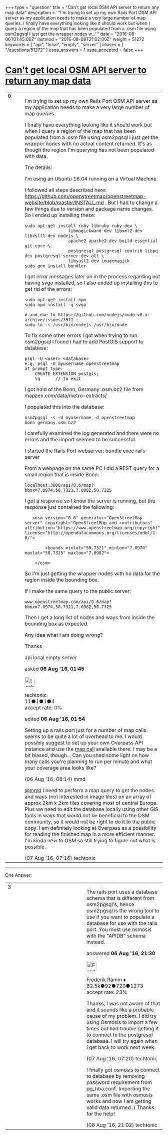 +++
type = "question"
title = "Can&#x27;t get local OSM API server to return any map data"
description = '''I&#x27;m trying to set up my own Rails Port OSM API server as my application needs to make a very large number of map queries. I finally have everything looking like it should work but when I query a region of the map that has been populated from a .osm file using osm2pgsql I just get the wrapper nodes w...'''
date = "2016-08-06T01:45:00Z"
lastmod = "2016-08-08T21:02:00Z"
weight = 51272
keywords = [ "api", "local", "empty", "server" ]
aliases = [ "/questions/51272" ]
osqa_answers = 1
osqa_accepted = false
+++

<div class="headNormal">

# [Can't get local OSM API server to return any map data](/questions/51272/cant-get-local-osm-api-server-to-return-any-map-data)

</div>

<div id="main-body">

<div id="askform">

<table id="question-table" style="width:100%;">
<colgroup>
<col style="width: 50%" />
<col style="width: 50%" />
</colgroup>
<tbody>
<tr>
<td style="width: 30px; vertical-align: top"><div class="vote-buttons">
<span id="post-51272-upvote" class="ajax-command post-vote up" rel="nofollow" title="I like this post (click again to cancel)"> </span>
<div id="post-51272-score" class="post-score" title="current number of votes">
0
</div>
<span id="post-51272-downvote" class="ajax-command post-vote down" rel="nofollow" title="I dont like this post (click again to cancel)"> </span> <span id="favorite-mark" class="ajax-command favorite-mark" rel="nofollow" title="mark/unmark this question as favorite (click again to cancel)"> </span>
<div id="favorite-count" class="favorite-count">
&#10;</div>
</div></td>
<td><div id="item-right">
<div class="question-body">
<p>I'm trying to set up my own Rails Port OSM API server as my application needs to make a very large number of map queries.</p>
<p>I finally have everything looking like it should work but when I query a region of the map that has been populated from a .osm file using osm2pgsql I just get the wrapper nodes with no actual content returned. It's as though the region I'm querying has not been populated with data.</p>
<p>The details:</p>
<p>I'm using an Ubuntu 16.04 running on a Virtual Machine.</p>
<p>I followed all steps described here: <a href="https://github.com/openstreetmap/openstreetmap-website/blob/master/INSTALL.md">https://github.com/openstreetmap/openstreetmap-website/blob/master/INSTALL.md</a> . But I had to change a few things due to version and package name changes. So I ended up installing these:</p>
<pre><code>sudo apt-get install ruby libruby ruby-dev \
                 libmagickwand-dev libxml2-dev libxslt1-dev nodejs \
                 apache2 apache2-dev build-essential git-core \
                 postgresql postgresql-contrib libpq-dev postgresql-server-dev-all \
                 libsasl2-dev imagemagick
sudo gem install bundler</code></pre>
<p>I got error messages later on in the process regarding not having svgo installed, so I also ended up installing this to get rid of the errors:</p>
<pre><code>sudo apt-get install npm
sudo npm install -g svgo
&#10;# and due to https://github.com/nodejs/node-v0.x-archive/issues/3911 :
sudo ln -s /usr/bin/nodejs /usr/bin/node</code></pre>
<p>To fix some other errors I got when trying to run osm2pgsql I found I had to add PostGIS support to database:</p>
<pre><code>psql -U &lt;user&gt; &lt;database&gt;
e.g. psql -U myusername openstreetmap
at prompt type:
    CREATE EXTENSION postgis;
    \q      // to exit</code></pre>
<p>I got hold of the Bonn, Germany .osm.bz2 file from mapzen.com/data/metro-extracts/</p>
<p>I populated this into the database:</p>
<pre><code>osm2pgsql -s -U myusername -d openstreetmap bonn_germany.osm.bz2</code></pre>
<p>I carefully examined the log generated and there were no errors and the import seemed to be successful.</p>
<p>I started the Rails Port webserver: bundle exec rails server</p>
<p>From a webpage on the same PC I did a REST query for a small region that is inside Bonn:</p>
<pre><code>localhost:3000/api/0.6/map?bbox=7.0974,50.7321,7.0982,50.7325</code></pre>
<p>I got a response so I know the server is running, but the response just contained the following:</p>
<pre><code>   &lt;osm version=&quot;0.6&quot; generator=&quot;OpenStreetMap server&quot; copyright=&quot;OpenStreetMap and contributors&quot; attribution=&quot;https://www.openstreetmap.org/copyright&quot; license=&quot;http://opendatacommons.org/licenses/odbl/1-0/&quot;&gt;
&#10;        &lt;bounds minlat=&quot;50.7321&quot; minlon=&quot;7.0974&quot; maxlat=&quot;50.7325&quot; maxlon=&quot;7.0982&quot;&gt;
&#10;    &lt;/osm&gt;</code></pre>
<p>So I'm just getting the wrapper nodes with no data for the region inside the bounding box.</p>
<p>If I make the same query to the public server:</p>
<pre><code>www.openstreetmap.com/api/0.6/map?bbox=7.0974,50.7321,7.0982,50.7325</code></pre>
<p>Then I get a long list of nodes and ways from inside the bounding box as expected.</p>
<p>Any idea what I am doing wrong?</p>
<p>Thanks</p>
</div>
<div id="question-tags" class="tags-container tags">
<span class="post-tag tag-link-api" rel="tag" title="see questions tagged &#39;api&#39;">api</span> <span class="post-tag tag-link-local" rel="tag" title="see questions tagged &#39;local&#39;">local</span> <span class="post-tag tag-link-empty" rel="tag" title="see questions tagged &#39;empty&#39;">empty</span> <span class="post-tag tag-link-server" rel="tag" title="see questions tagged &#39;server&#39;">server</span>
</div>
<div id="question-controls" class="post-controls">
&#10;</div>
<div class="post-update-info-container">
<div class="post-update-info post-update-info-user">
<p>asked <strong>06 Aug '16, 01:45</strong></p>
<img src="https://secure.gravatar.com/avatar/1f7eee70781fe255c6080ea67ac5e216?s=32&amp;d=identicon&amp;r=g" class="gravatar" width="32" height="32" alt="techtonic&#39;s gravatar image" />
<p><span>techtonic</span><br />
<span class="score" title="11 reputation points">11</span><span title="1 badges"><span class="badge1">●</span><span class="badgecount">1</span></span><span title="1 badges"><span class="silver">●</span><span class="badgecount">1</span></span><span title="4 badges"><span class="bronze">●</span><span class="badgecount">4</span></span><br />
<span class="accept_rate" title="Rate of the user&#39;s accepted answers">accept rate:</span> <span title="techtonic has no accepted answers">0%</span></p>
</div>
<div class="post-update-info post-update-info-edited">
<p><span> edited <strong>06 Aug '16, 01:54</strong> </span></p>
</div>
</div>
<div id="comments-container-51272" class="comments-container">
<span id="51275"></span>
<div id="comment-51275" class="comment">
<div id="post-51275-score" class="comment-score">
&#10;</div>
<div class="comment-text">
<p>Setting up a rails port just for a number of map calls seems to be quite a lot of overhead to me. I would possibly suggest to set up your own Overpass API instance and use the <a href="https://github.com/drolbr/Overpass-API/blob/master/src/cgi-bin/map">map call</a> available there. I may be a bit biased, though... Can you shed some light on how many calls you're planning to run per minute and what your coverage area looks like?</p>
</div>
<div id="comment-51275-info" class="comment-info">
<span class="comment-age">(06 Aug '16, 08:14)</span> <span class="comment-user userinfo">mmd</span>
</div>
</div>
<span id="51288"></span>
<div id="comment-51288" class="comment">
<div id="post-51288-score" class="comment-score">
&#10;</div>
<div class="comment-text">
<p><a href="https://help.openstreetmap.org/users/8708/mmd">@mmd</a> I need to perform a map query to get the nodes and ways (not interested in image tiles) on an array of approx 2km x 2km tiles covering most of central Europe. Plus we need to edit the database locally using other GIS tools in ways that would not be beneficial to the OSM community, so it would not be right to do it to the public copy. I am definitely looking at Overpass as a possibility for reading the finished map in a more efficient manner. I'm kinda new to OSM so still trying to figure out what is possible.</p>
</div>
<div id="comment-51288-info" class="comment-info">
<span class="comment-age">(07 Aug '16, 07:16)</span> <span class="comment-user userinfo">techtonic</span>
</div>
</div>
</div>
<div id="comment-tools-51272" class="comment-tools">
&#10;</div>
<div class="clear">
&#10;</div>
<div id="comment-51272-form-container" class="comment-form-container">
&#10;</div>
<div class="clear">
&#10;</div>
</div></td>
</tr>
</tbody>
</table>

------------------------------------------------------------------------

<div class="tabBar">

<span id="sort-top"></span>

<div class="headQuestions">

One Answer:

</div>

</div>

<span id="51286"></span>

<div id="answer-container-51286" class="answer">

<table style="width:100%;">
<colgroup>
<col style="width: 50%" />
<col style="width: 50%" />
</colgroup>
<tbody>
<tr>
<td style="width: 30px; vertical-align: top"><div class="vote-buttons">
<span id="post-51286-upvote" class="ajax-command post-vote up" rel="nofollow" title="I like this post (click again to cancel)"> </span>
<div id="post-51286-score" class="post-score" title="current number of votes">
3
</div>
<span id="post-51286-downvote" class="ajax-command post-vote down" rel="nofollow" title="I dont like this post (click again to cancel)"> </span>
</div></td>
<td><div class="item-right">
<div class="answer-body">
<p>The rails port uses a database schema that is different from osm2pgsql's, hence osm2pgsql is the wrong tool to use if you want to populate a database for use with the rails port. You must use osmosis with the "APIDB" schema instead.</p>
</div>
<div class="answer-controls post-controls">
&#10;</div>
<div class="post-update-info-container">
<div class="post-update-info post-update-info-user">
<p>answered <strong>06 Aug '16, 21:30</strong></p>
<img src="https://secure.gravatar.com/avatar/a2b38d937e70ab39d895d17da0dd1ba4?s=32&amp;d=identicon&amp;r=g" class="gravatar" width="32" height="32" alt="Frederik%20Ramm&#39;s gravatar image" />
<p><span>Frederik Ramm ♦</span><br />
<span class="score" title="82494 reputation points"><span>82.5k</span></span><span title="92 badges"><span class="badge1">●</span><span class="badgecount">92</span></span><span title="720 badges"><span class="silver">●</span><span class="badgecount">720</span></span><span title="1273 badges"><span class="bronze">●</span><span class="badgecount">1273</span></span><br />
<span class="accept_rate" title="Rate of the user&#39;s accepted answers">accept rate:</span> <span title="Frederik Ramm has 417 accepted answers">23%</span></p>
</div>
</div>
<div id="comments-container-51286" class="comments-container">
<span id="51289"></span>
<div id="comment-51289" class="comment">
<div id="post-51289-score" class="comment-score">
&#10;</div>
<div class="comment-text">
<p>Thanks, I was not aware of that and it sounds like a probable cause of my problem. I did try using Osmosis to import a few times but had trouble getting it to connect to the postgresql database. I will try again when I get back to work next week.</p>
</div>
<div id="comment-51289-info" class="comment-info">
<span class="comment-age">(07 Aug '16, 07:20)</span> <span class="comment-user userinfo">techtonic</span>
</div>
</div>
<span id="51309"></span>
<div id="comment-51309" class="comment">
<div id="post-51309-score" class="comment-score">
&#10;</div>
<div class="comment-text">
<p>I finally got osmosis to connect to database by removing password requirement from pg_hba.conf. Importing the same .osm file with osmosis works and now I am getting valid data returned :) Thanks for the help!</p>
</div>
<div id="comment-51309-info" class="comment-info">
<span class="comment-age">(08 Aug '16, 21:02)</span> <span class="comment-user userinfo">techtonic</span>
</div>
</div>
</div>
<div id="comment-tools-51286" class="comment-tools">
&#10;</div>
<div class="clear">
&#10;</div>
<div id="comment-51286-form-container" class="comment-form-container">
&#10;</div>
<div class="clear">
&#10;</div>
</div></td>
</tr>
</tbody>
</table>

</div>

<div class="paginator-container-left">

</div>

</div>

</div>

